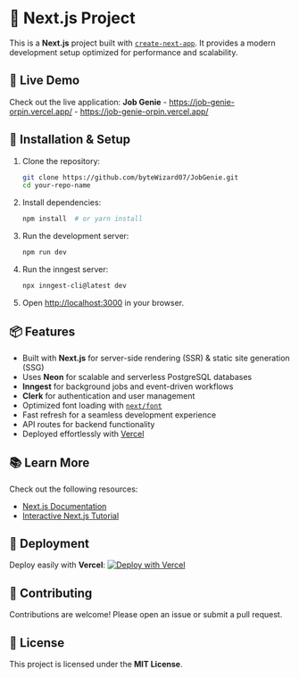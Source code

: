 # 🚀 Next.js Project

This is a **Next.js** project built with [`create-next-app`](https://github.com/vercel/next.js/tree/canary/packages/create-next-app). It provides a modern development setup optimized for performance and scalability.

## 🚀 Live Demo

Check out the live application: **Job Genie** - https://job-genie-orpin.vercel.app/ - https://job-genie-orpin.vercel.app/

## 🔧 Installation & Setup

1. Clone the repository:
   ```bash
   git clone https://github.com/byteWizard07/JobGenie.git
   cd your-repo-name
   ```
2. Install dependencies:
   ```bash
   npm install  # or yarn install
   ```
3. Run the development server:
   ```bash
   npm run dev
   ```
4. Run the inngest server:
   ```bash
   npx inngest-cli@latest dev
   ```
   
5. Open [http://localhost:3000](http://localhost:3000) in your browser.

## 📦 Features
- Built with **Next.js** for server-side rendering (SSR) & static site generation (SSG)
- Uses **Neon** for scalable and serverless PostgreSQL databases
- **Inngest** for background jobs and event-driven workflows
- **Clerk** for authentication and user management
- Optimized font loading with [`next/font`](https://nextjs.org/docs/app/building-your-application/optimizing/fonts)
- Fast refresh for a seamless development experience
- API routes for backend functionality
- Deployed effortlessly with [Vercel](https://vercel.com)   

## 📚 Learn More
Check out the following resources:
- [Next.js Documentation](https://nextjs.org/docs)
- [Interactive Next.js Tutorial](https://nextjs.org/learn)

## 🚀 Deployment
Deploy easily with **Vercel**:
[![Deploy with Vercel](https://vercel.com/button)](https://vercel.com/new?utm_source=create-next-app)

## 🤝 Contributing
Contributions are welcome! Please open an issue or submit a pull request.

## 📝 License
This project is licensed under the **MIT License**.
